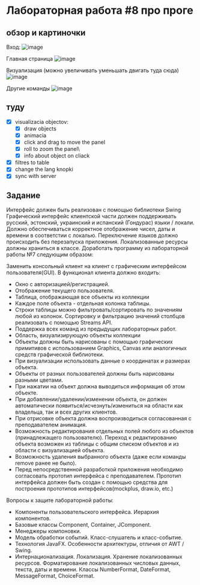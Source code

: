 # Лабораторная работа #8 про проге

## обзор и картиночки
Вход:
![image](https://github.com/sidimekov/prog_lab8/assets/82562345/5fbbfc9a-0d3a-4da9-bd22-36c8431d0531)

Главная страница
![image](https://github.com/sidimekov/prog_lab8/assets/82562345/65f205d9-96f4-44dd-adf9-a61977651aac)

Визуализация (можно увеличивать уменьшать двигать туда сюда)
![image](https://github.com/sidimekov/prog_lab8/assets/82562345/09a1b022-efef-4ebd-8bb0-267d48b102c1)

Другие команды
![image](https://github.com/sidimekov/prog_lab8/assets/82562345/f3c772ff-6bbb-4e9a-89ee-add3e0b0cda1)



## туду
- [x] visualizacia objectov:
  - [x] draw objects
  - [x] animacia
  - [x] click and drag to move the panel
  - [x] roll to zoom the panel\
  - [x] info about object on cliack
- [x] filtres to table
- [x] change the lang knopki
- [x] sync with server

## Задание

Интерфейс должен быть реализован с помощью библиотеки Swing
Графический интерфейс клиентской части должен поддерживать русский, эстонский, украинский и испанский (Гондурас) языки / локали. Должно обеспечиваться корректное отображение чисел, даты и времени в соответстии с локалью. Переключение языков должно происходить без перезапуска приложения. Локализованные ресурсы должны храниться в классе.
Доработать программу из лабораторной работы №7 следующим образом:

Заменить консольный клиент на клиент с графическим интерфейсом пользователя(GUI).
В функционал клиента должно входить:

- Окно с авторизацией/регистрацией.
- Отображение текущего пользователя.
- Таблица, отображающая все объекты из коллекции
- Каждое поле объекта - отдельная колонка таблицы.
- Строки таблицы можно фильтровать/сортировать по значениям любой из колонок. Сортировку и фильтрацию значений столбцов реализовать с помощью Streams API.
- Поддержка всех команд из предыдущих лабораторных работ.
- Область, визуализирующую объекты коллекции
- Объекты должны быть нарисованы с помощью графических примитивов с использованием Graphics, Canvas или аналогичных средств графической библиотеки.
- При визуализации использовать данные о координатах и размерах объекта.
- Объекты от разных пользователей должны быть нарисованы разными цветами.
- При нажатии на объект должна выводиться информация об этом объекте.
- При добавлении/удалении/изменении объекта, он должен автоматически появиться/исчезнуть/измениться  на области как владельца, так и всех других клиентов.
- При отрисовке объекта должна воспроизводиться согласованная с преподавателем анимация.
- Возможность редактирования отдельных полей любого из объектов (принадлежащего пользователю). Переход к редактированию объекта возможен из таблицы с общим списком объектов и из области с визуализацией объекта.
- Возможность удаления выбранного объекта (даже если команды remove ранее не было).
- Перед непосредственной разработкой приложения необходимо согласовать прототип интерфейса с преподавателем. Прототип интерфейса должен быть создан с помощью средства для построения прототипов интерфейсов(mockplus, draw.io, etc.)

Вопросы к защите лабораторной работы:

- Компоненты пользовательского интерфейса. Иерархия компонентов.
- Базовые классы Component, Container, JComponent.
- Менеджеры компоновки.
- Модель обработки событий. Класс-слушатель и класс-событие.
- Технология JavaFX. Особенности архитектуры, отличия от AWT / Swing.
- Интернационализация. Локализация. Хранение локализованных ресурсов.
Форматирование локализованных числовых данных, текста, даты и времени. Классы NumberFormat, DateFormat, MessageFormat, ChoiceFormat.
